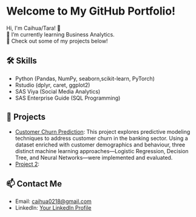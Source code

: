 # Welcome to My GitHub Portfolio!
Hi, I'm Caihua/Tara! 👋  
🌱 I’m currently learning Business Analytics.  
🔭 Check out some of my projects below!

## 🛠️ Skills
- Python (Pandas, NumPy, seaborn,scikit-learn, PyTorch)
- Rstudio (dplyr, caret, ggplot2)
- SAS Viya (Social Media Analytics)
- SAS Enterprise Guide (SQL Programming)

## 📂 Projects
- [Customer Churn Prediction](https://github.com/Tara-bot1/Tara/blob/main/Analysis_report%20(final).ipynb):
  This project explores predictive modeling techniques to address customer churn in the banking sector. Using a dataset enriched with customer demographics and behaviour, three distinct machine learning approaches—Logistic Regression, Decision Tree, and Neural Networks—were implemented and evaluated.
- [Project 2](link-to-project): 

## 📫 Contact Me
- Email: caihua0218@gmail.com
- LinkedIn: [Your LinkedIn Profile](https://www.linkedin.com/in/tara-caihua/)
